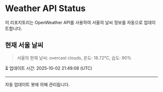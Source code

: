 
# Weather API Status

이 리포지토리는 OpenWeather API를 사용하여 서울의 날씨 정보를 자동으로 업데이트합니다.

## 현재 서울 날씨
> 서울의 현재 날씨: overcast clouds, 온도: 18.72°C, 습도: 90%

⏳ 업데이트 시간: 2025-10-02 21:49:08 (UTC)

---
자동 업데이트 봇에 의해 관리됩니다.
